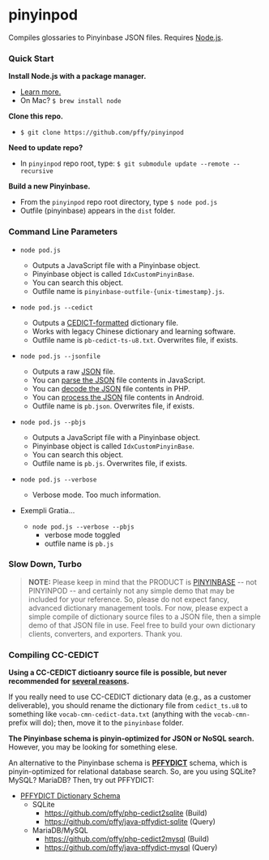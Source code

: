 # pinyinpod
Compiles glossaries to Pinyinbase JSON files. Requires [Node.js][nodejs_page].


### Quick Start

**Install Node.js with a package manager.**
+ [Learn more.][gh_getnode]
+ On Mac? `$ brew install node`

**Clone this repo.**
+ `$ git clone https://github.com/pffy/pinyinpod`

**Need to update repo?**
+ In `pinyinpod` repo root, type: `$ git submodule update --remote --recursive`

**Build a new Pinyinbase.**
+ From the `pinyinpod` repo root directory, type `$ node pod.js`
+ Outfile (pinyinbase) appears in the `dist` folder.


### Command Line Parameters

  + `node pod.js`
    + Outputs a JavaScript file with a Pinyinbase object.
  	+ Pinyinbase object is called `IdxCustomPinyinBase`.
  	+ You can search this object.
  	+ Outfile name is `pinyinbase-outfile-{unix-timestamp}.js`.

  + `node pod.js --cedict`
    + Outputs a [CEDICT-formatted][cedict_syntax] dictionary file.
    + Works with legacy Chinese dictionary and learning software.
    + Outfile name is `pb-cedict-ts-u8.txt`. Overwrites file, if exists.

  + `node pod.js --jsonfile`
    + Outputs a raw [JSON][json_home] file.
    + You can [parse the JSON][json_parse] file contents in JavaScript.
    + You can [decode the JSON][json_decode] file contents in PHP.
    + You can [process the JSON][json_android] file contents in Android.
  	+ Outfile name is `pb.json`. Overwrites file, if exists.

  + `node pod.js --pbjs`
    + Outputs a JavaScript file with a Pinyinbase object.
    + Pinyinbase object is called `IdxCustomPinyinBase`.
    + You can search this object.
  	+ Outfile name is `pb.js`. Overwrites file, if exists.

  + `node pod.js --verbose`
  	+ Verbose mode. Too much information.

  + Exempli Gratia...
  	+ `node pod.js --verbose --pbjs`
  	  + verbose mode toggled
  	  + outfile name is `pb.js`


### Slow Down, Turbo

> **NOTE:** Please keep in mind that the PRODUCT is [PINYINBASE][gh_pinyinbase] -- not PINYINPOD -- and certainly not any simple demo that may be included for your reference. So, please do not expect fancy, advanced dictionary management tools. For now, please expect a simple compile of dictionary source files to a JSON file, then a simple demo of that JSON file in use. Feel free to build your own dictionary clients, converters, and exporters. Thank you.

### Compiling CC-CEDICT

**Using a CC-CEDICT dictioanry source file is possible, but never recommended for [several reasons][gh_casestudy].**

If you really need to use CC-CEDICT dictionary data (e.g., as a customer deliverable), you should rename the dictionary file from `cedict_ts.u8` to something like `vocab-cmn-cedict-data.txt` (anything with the `vocab-cmn-` prefix will do); then, move it to the `pinyinbase` folder.

**The Pinyinbase schema is pinyin-optimized for JSON or NoSQL search.** However, you may be looking for something elese.

An alternative to the Pinyinbase schema is **[PFFYDICT][gh_pffydict]** schema, which is pinyin-optimized for relational database search. So, are you using SQLite? MySQL? MariaDB? Then, try out PFFYDICT:

  + [PFFYDICT Dictionary Schema][gh_pffydict]
    + SQLite
      + https://github.com/pffy/php-cedict2sqlite (Build)
      + https://github.com/pffy/java-pffydict-sqlite (Query)
    + MariaDB/MySQL
      + https://github.com/pffy/php-cedict2mysql (Build)
      + https://github.com/pffy/java-pffydict-mysql (Query)



[cedict_syntax]: http://cc-cedict.org/wiki/format:syntax
[gh_casestudy]: https://github.com/pffy/pinyinbase#case-studies
[gh_getnode]: https://github.com/nodejs/node-v0.x-archive/wiki/Installing-Node.js-via-package-manager
[gh_pffydict]: https://github.com/pffy/pffydict
[gh_pinyinbase]: https://github.com/pffy/pinyinbase
[json_android]: http://developer.android.com/reference/org/json/JSONObject.html
[json_api]: http://jsonapi.org/
[json_decode]: http://php.net/manual/en/function.json-decode.php
[json_home]: http://www.json.org/
[json_java]: https://github.com/douglascrockford/JSON-java
[json_parse]: https://developer.mozilla.org/en-US/docs/Web/JavaScript/Reference/Global_Objects/JSON/parse
[nodejs_page]: https://nodejs.org/en/download/
